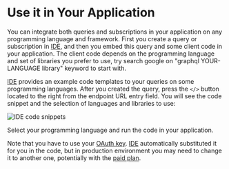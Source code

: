 # Use it in Your Application

You can integrate both queries and subscriptions in your application on any programming language and framework.
First you create a query or subscription in [IDE](/docs/ide/login), and then you embed this query
and some client code in your application. The client code depends on the programming language
and set of libraries you prefer to use, try search google on "graphql YOUR-LANGUAGE library" keyword to start with.


[IDE](/docs/ide/login) provides an example code templates to your queries 
on some programming languages. After you created the query, press the ```</>``` button
located to the right from the endpoint URL entry field. 
You will see the code snippet and the selection of languages and libraries to use:


![IDE code snippets](/img/ide/code_snippets.png)

Select your programming language and run the code in your application.

Note that you have to use your [OAuth key](/docs/start/authorisation/simple.md). [IDE](/docs/ide/login) automatically
substituted it for you in the code, but in production environment you may need to change it
to another one, potentially with the [paid plan](/docs/ide/paid).